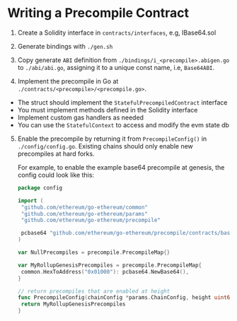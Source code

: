 # Writing a Precompile Contract

1. Create a Solidity interface in `contracts/interfaces`, e.g, IBase64.sol

2. Generate bindings with `./gen.sh`

3. Copy generate `ABI` definition from `./bindings/i_<precompile>.abigen.go` to `./abi/abi.go`, assigning it to a unique const name, i.e, `Base64ABI`.

4. Implement the precompile in Go at `./contracts/<precompile>/<precompile.go>`.
  - The struct should implement the `StatefulPrecompiledContract` interface
  - You must implement methods defined in the Solidity interface
  - Implement custom gas handlers as needed
  - You can use the `StatefulContext` to access and modify the evm state db

5. Enable the precompile by returning it from `PrecompileConfig()` in `./config/config.go`. Existing chains should only enable new precompiles at hard forks.

   For example, to enable the example base64 precompile at genesis, the config could look like this:

   ```go
   package config

   import (
   	"github.com/ethereum/go-ethereum/common"
   	"github.com/ethereum/go-ethereum/params"
   	"github.com/ethereum/go-ethereum/precompile"

   	pcbase64 "github.com/ethereum/go-ethereum/precompile/contracts/base64"
   )

   var NullPrecompiles = precompile.PrecompileMap{}

   var MyRollupGenesisPrecompiles = precompile.PrecompileMap{
   	common.HexToAddress("0x01000"): pcbase64.NewBase64(),
   }

   // return precompiles that are enabled at height
   func PrecompileConfig(chainConfig *params.ChainConfig, height uint64,    timestamp uint64) precompile.PrecompileMap {
   	return MyRollupGenesisPrecompiles
   }
   ```
